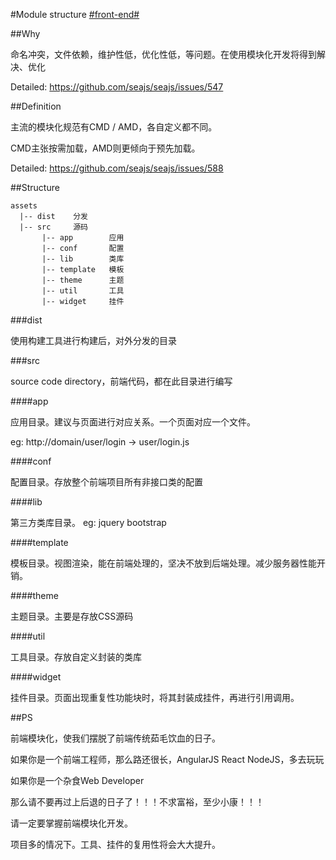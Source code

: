 #Module structure [#front-end#](/#front-end)

##Why

命名冲突，文件依赖，维护性低，优化性低，等问题。在使用模块化开发将得到解决、优化

Detailed: https://github.com/seajs/seajs/issues/547

##Definition

主流的模块化规范有CMD / AMD，各自定义都不同。

CMD主张按需加载，AMD则更倾向于预先加载。

Detailed: https://github.com/seajs/seajs/issues/588

##Structure

```
assets
  |-- dist    分发
  |-- src     源码
       |-- app        应用
       |-- conf       配置
       |-- lib        类库
       |-- template   模板
       |-- theme      主题
       |-- util       工具
       |-- widget     挂件
```

###dist

使用构建工具进行构建后，对外分发的目录

###src

source code directory，前端代码，都在此目录进行编写

####app

应用目录。建议与页面进行对应关系。一个页面对应一个文件。

eg: http://domain/user/login -> user/login.js

####conf

配置目录。存放整个前端项目所有非接口类的配置

####lib

第三方类库目录。 eg: jquery bootstrap

####template

模板目录。视图渲染，能在前端处理的，坚决不放到后端处理。减少服务器性能开销。

####theme

主题目录。主要是存放CSS源码

####util

工具目录。存放自定义封装的类库

####widget

挂件目录。页面出现重复性功能块时，将其封装成挂件，再进行引用调用。

##PS

前端模块化，使我们摆脱了前端传统茹毛饮血的日子。

如果你是一个前端工程师，那么路还很长，AngularJS React NodeJS，多去玩玩

如果你是一个杂食Web Developer

那么请不要再过上后退的日子了！！！不求富裕，至少小康！！！

请一定要掌握前端模块化开发。

项目多的情况下。工具、挂件的复用性将会大大提升。
